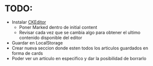# TODO:

- Instalar [CKEditor](https://ckeditor.com/docs/ckeditor5/latest/getting-started/installation/react/react.html)
  - Poner Marked dentro de initial content
  - Revisar cada vez que se cambia algo para obtener el ultimo contenido disponible del editor
- Guardar en LocalStorage
- Crear nueva seccion donde esten todos los articulos guardados en forma de cards
- Poder ver un articulo en especifico y dar la posibilidad de borrarlo
